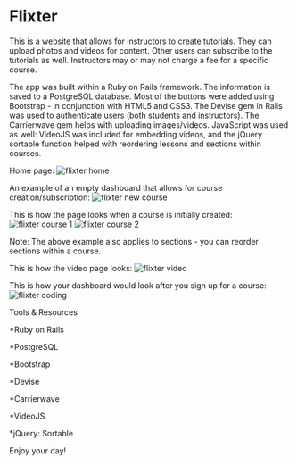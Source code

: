# Flixter

This is a website that allows for instructors to create tutorials. They can upload photos and videos for content. Other users can subscribe to the tutorials as well. Instructors may or may not charge a fee for a specific course.

The app was built within a Ruby on Rails framework. The information is saved to a PostgreSQL database. Most of the buttons were added using Bootstrap - in conjunction with HTML5 and CSS3. The Devise gem in Rails was used to authenticate users (both students and instructors). The Carrierwave gem helps with uploading images/videos. JavaScript was used as well: VideoJS was included for embedding videos, and the jQuery sortable function helped with reordering lessons and sections within courses.

Home page:
![flixter home](https://user-images.githubusercontent.com/51277624/80977042-32141380-8df2-11ea-8162-86a3805ff1d3.png)

An example of an empty dashboard that allows for course creation/subscription:
![flixter new course](https://user-images.githubusercontent.com/51277624/80977105-4821d400-8df2-11ea-9142-1e1eb49fc577.png)

This is how the page looks when a course is initially created:
![flixter course 1](https://user-images.githubusercontent.com/51277624/80977143-540d9600-8df2-11ea-85ab-dac6a8f36f4b.png)
![flixter course 2](https://user-images.githubusercontent.com/51277624/80977165-596ae080-8df2-11ea-89de-01eaa2d26dc0.png)

Note: The above example also applies to sections - you can reorder sections within a course.

This is how the video page looks:
![flixter video](https://user-images.githubusercontent.com/51277624/80977220-6a1b5680-8df2-11ea-8f64-d274a1e2773a.png)

This is how your dashboard would look after you sign up for a course:
![flixter coding](https://user-images.githubusercontent.com/51277624/80977242-73a4be80-8df2-11ea-9ad8-d8dd6e663473.png)

Tools & Resources

*Ruby on Rails

*PostgreSQL

*Bootstrap

*Devise

*Carrierwave

*VideoJS

*jQuery: Sortable

Enjoy your day!
